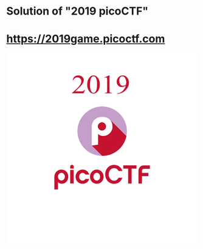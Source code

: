 # Solution of "2019 picoCTF"
# https://2019game.picoctf.com
![picoctf](https://github.com/root-ji218at/2019game.picoctf.com/blob/master/Image/2019picoCTF.png)
